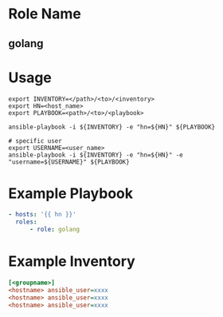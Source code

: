 # Role Name
## golang

# Usage
``` shell
export INVENTORY=</path>/<to>/<inventory>
export HN=<host_name>
export PLAYBOOK=<path>/<to>/<playbook>

ansible-playbook -i ${INVENTORY} -e "hn=${HN}" ${PLAYBOOK}

# specific user
export USERNAME=<user_name>
ansible-playbook -i ${INVENTORY} -e "hn=${HN}" -e "username=${USERNAME}" ${PLAYBOOK}
```

# Example Playbook
``` yaml
- hosts: '{{ hn }}'
  roles:
      - role: golang
```

# Example Inventory
``` ini
[<groupname>]
<hostname> ansible_user=xxxx
<hostname> ansible_user=xxxx
<hostname> ansible_user=xxxx
```
